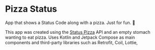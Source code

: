 # Pizza Status

App that shows a Status Code along with a pizza. Just for fun. 🍕 

This app was created using the [Status Pizza](https://status.pizza/) API and an empty stomach wanting to eat pizza.
Uses Kotlin and Jetpack Compose as main components and third-party libraries such as Retrofit, Coil, Lottie,

